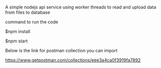 A simple nodejs api service using worker threads to read and upload data from files to database

command to run the code

$npm install

$npm start

Below is the link for postman collection you can import

https://www.getpostman.com/collections/eee3a4ca0f3919fa7892
